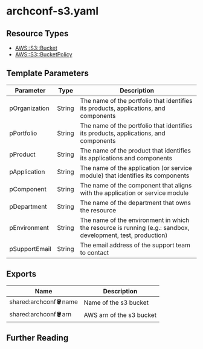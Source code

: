 # archconf-s3.yaml

## Resource Types
+ [AWS::S3::Bucket](https://docs.aws.amazon.com/AWSCloudFormation/latest/UserGuide/aws-properties-s3-bucket.html)
+ [AWS::S3::BucketPolicy](https://docs.aws.amazon.com/AWSCloudFormation/latest/UserGuide/aws-properties-s3-policy.html)

## Template Parameters
| Parameter                 | Type    | Description                                                                                                             |
| ------------------------- | ------- | ----------------------------------------------------------------------------------------------------------------------- |
| pOrganization             | String  | The name of the portfolio that identifies its products, applications, and components | 
| pPortfolio                | String  | The name of the portfolio that identifies its products, applications, and components |
| pProduct                  | String  | The name of the product that identifies its applications and components |
| pApplication              | String  | The name of the application (or service module) that identifies its components |
| pComponent                | String  | The name of the component that aligns with the application or service module |
| pDepartment               | String  | The name of the department that owns the resource |
| pEnvironment              | String  | The name of the environment in which the resource is running (e.g.: sandbox, development, test, production) |
| pSupportEmail             | String  | The email address of the support team to contact |

## Exports
| Name                         | Description                     |
| ---------------------------- | ------------------------------- |
| shared:archconf:bucket:name  | Name of the s3 bucket           |
| shared:archconf:bucket:arn   | AWS arn of the s3 bucket        |

## Further Reading